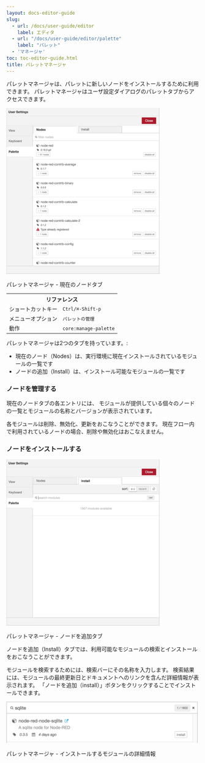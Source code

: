 ```yaml
---
layout: docs-editor-guide
slug:
  - url: /docs/user-guide/editor
    label: エディタ
  - url: "/docs/user-guide/editor/palette"
    label: "パレット"
  - 'マネージャ'
toc: toc-editor-guide.html
title: パレットマネージャ
---
```



パレットマネージャは、パレットに新しいノードをインストールするために利用できます。
パレットマネージャはユーザ設定ダイアログのパレットタブからアクセスできます。

<div style="width:400px" class="figure align-right">
  <img src="../images/editor-user-settings-palette-nodes.png" alt="Palette Manager - Nodes tab">
  <p class="caption">パレットマネージャ - 現在のノードタブ</p>
</div>

<table class="action-ref inline">
 <tr><th colspan="2">リファレンス</th></tr>
 <tr><td>ショートカットキー</td><td><code>Ctrl/⌘-Shift-p</code></td></tr>
 <tr><td>メニューオプション</td><td><code>パレットの管理</code></td></tr>
 <tr><td>動作</td><td><code>core:manage-palette</code></td></tr>
</table>

パレットマネージャは2つのタブを持っています。:

 - 現在のノード（Nodes）は、実行環境に現在インストールされているモジュールの一覧です
 - ノードの追加（Install）は、インストール可能なモジュールの一覧です

### ノードを管理する

現在のノードタブの各エントリには、
モジュールが提供している個々のノードの一覧とモジュールの名称とバージョンが表示されています。

各モジュールは削除、無効化、更新をおこなうことができます。
現在フロー内で利用されているノードの場合、削除や無効化はおこなえません。


### ノードをインストールする

<div style="width:400px" class="figure align-right">
  <img src="../images/editor-user-settings-palette-install.png" alt="Palette Manager - Install tab">
  <p class="caption">パレットマネージャ - ノードを追加タブ</p>
</div>

ノードを追加（Install）タブでは、利用可能なモジュールの検索とインストールをおこなうことができます。

モジュールを検索するためには、検索バーにその名称を入力します。
検索結果には、モジュールの最終更新日とドキュメントへのリンクを含んだ詳細情報が表示されます。
「ノードを追加（install）」ボタンをクリックすることでインストールできます。

<div style="width: 500px" class="figure">
  <img src="../images/editor-user-settings-palette-install-details.png" alt="Palette Manager - Install module details">
  <p class="caption">パレットマネージャ - インストールするモジュールの詳細情報</p>
</div>
